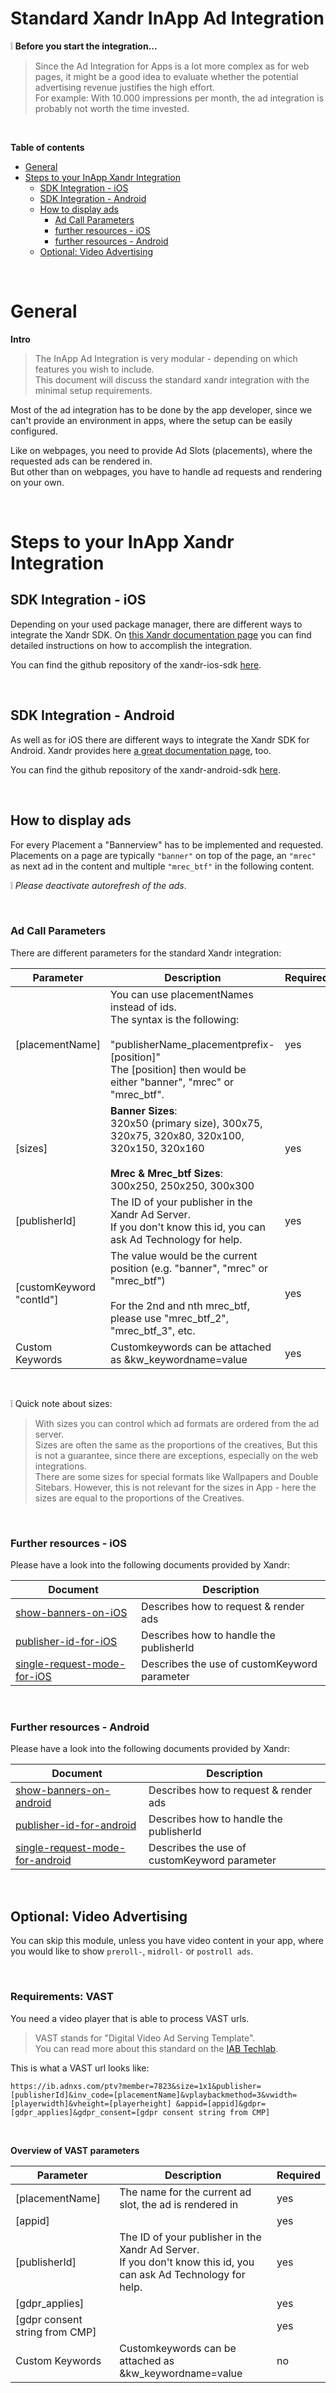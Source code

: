 # Standard Xandr InApp Ad Integration

:grey_exclamation: **Before you start the integration...**
> Since the Ad Integration for Apps is a lot more complex as for web pages, it might be a good idea to evaluate whether the potential advertising revenue justifies the high effort.<br>
> For example: With 10.000 impressions per month, the ad integration is probably not worth the time invested.

<br>

**Table of contents**

 - [General](#general)
 - [Steps to your InApp Xandr Integration](#steps-to-your-inapp-xandr-integration)
      - [SDK Integration - iOS](#sdk-integration---ios)
      - [SDK Integration - Android](#sdk-integration---android)
      - [How to display ads](#how-to-display-ads)
          - [Ad Call Parameters](#ad-call-parameters)
          - [further resources - iOS](#further-resources---ios)
          - [further resources - Android](#further-resources---android)
      - [Optional: Video Advertising](#optional-video-advertising)
 





<br>

# General

**Intro**

> The InApp Ad Integration is very modular - depending on which features you wish to include.<br>
> This document will discuss the standard xandr integration with the minimal setup requirements.

Most of the ad integration has to be done by the app developer, since we can't provide an environment in apps, where the setup can be easily configured.



Like on webpages, you need to provide Ad Slots (placements), where the requested ads can be rendered in.<br>
But other than on webpages, you have to handle ad requests and rendering on your own.

<br>


# Steps to your InApp Xandr Integration


## SDK Integration - iOS

Depending on your used package manager, there are different ways to integrate the Xandr SDK.
On [this Xandr documentation page](https://docs.xandr.com/bundle/mobile-sdk/page/ios-sdk-migration-and-integration.html) you can find detailed instructions on how to accomplish the integration.

You can find the github repository of the xandr-ios-sdk [here](https://github.com/appnexus/mobile-sdk-ios).

<br>


## SDK Integration - Android

As well as for iOS there are different ways to integrate the Xandr SDK for Android. 
Xandr provides here [a great documentation page](https://docs.xandr.com/bundle/mobile-sdk/page/android-sdk-integration-instructions.html), too.

You can find the github repository of the xandr-android-sdk [here](https://github.com/appnexus/mobile-sdk-android).

<br>



## How to display ads

For every Placement a "Bannerview" has to be implemented and requested.<br>
Placements on a page are typically `"banner"` on top of the page, an `"mrec"` as next ad in the content and multiple `"mrec_btf"` in the following content.

:grey_exclamation: _Please deactivate autorefresh of the ads_.


<br>

### Ad Call Parameters

There are different parameters for the standard Xandr integration:


| Parameter                | Description                                | Required |
|--------------------------|--------------------------------------------|----------|
| [placementName]          | You can use placementNames instead of ids.<br>The syntax is the following:<br><br>"publisherName_placementprefix-[position]"<br>The [position] then would be either "banner", "mrec" or "mrec_btf". | yes      |
| [sizes]                  | **Banner Sizes**:<br>320x50 (primary size), 300x75, 320x75, 320x80, 320x100, 320x150, 320x160<br><br>**Mrec & Mrec_btf Sizes**:<br>300x250, 250x250, 300x300       | yes      |
| [publisherId]            | The ID of your publisher in the Xandr Ad Server.<br>If you don't know this id, you can ask Ad Technology for help.                     | yes      |
| [customKeyword "contId"] | The value would be the current position (e.g. "banner", "mrec" or "mrec_btf")<br><br>For the 2nd and nth mrec_btf, please use "mrec_btf_2", "mrec_btf_3", etc.                                       | yes      |
| Custom Keywords          | Customkeywords can be attached as &kw_keywordname=value      | yes      |


<br>

:grey_exclamation: Quick note about sizes:
> With sizes you can control which ad formats are ordered from the ad server.<br>
> Sizes are often the same as the proportions of the creatives, But this is not a guarantee, since there are exceptions, especially on the web integrations.<br>
> There are some sizes for special formats like Wallpapers and Double Sitebars. However, this is not relevant for the sizes in App - here the sizes are equal to the proportions of the Creatives.


<br>



### Further resources - iOS


Please have a look into the following documents provided by Xandr:


| Document                 | Description                                | 
|--------------------------|--------------------------------------------|
| [show-banners-on-iOS](https://docs.xandr.com/bundle/mobile-sdk/page/show-banners-on-ios.html) | Describes how to request & render ads | 
| [publisher-id-for-iOS](https://docs.xandr.com/bundle/mobile-sdk/page/publisher-id-for-ios.html) | Describes how to handle the publisherId | 
| [single-request-mode-for-iOS](https://docs.xandr.com/bundle/mobile-sdk/page/single-request-mode-for-ios.html) | Describes the use of customKeyword parameter| 


<br>




### Further resources - Android


Please have a look into the following documents provided by Xandr:


| Document                 | Description                                | 
|--------------------------|--------------------------------------------|
| [show-banners-on-android](https://docs.xandr.com/bundle/mobile-sdk/page/show-banners-on-android.html) | Describes how to request & render ads | 
| [publisher-id-for-android](https://docs.xandr.com/bundle/mobile-sdk/page/publisher-id-for-android.html) | Describes how to handle the publisherId | 
| [single-request-mode-for-android](https://docs.xandr.com/bundle/mobile-sdk/page/single-request-mode-for-android.html) | Describes the use of customKeyword parameter| 



<br>



## Optional: Video Advertising

You can skip this module, unless you have video content in your app, where you would like to show `preroll-`, `midroll-` or `postroll ads`.


<br>

### Requirements: VAST

You need a video player that is able to process VAST urls.

> VAST stands for "Digital Video Ad Serving Template".<br>
> You can read more about this standard on the [IAB Techlab](https://iabtechlab.com/standards/vast/).

This is what a VAST url looks like:

`https://ib.adnxs.com/ptv?member=7823&size=1x1&publisher=[publisherId]&inv_code=[placementName]&vplaybackmethod=3&vwidth=[playerwidth]&vheight=[playerheight] &appid=[appid]&gdpr=[gdpr_applies]&gdpr_consent=[gdpr consent string from CMP]`


<br>

**Overview of VAST parameters**

| Parameter                      | Description                                                                                                         | Required |
|--------------------------------|---------------------------------------------------------------------------------------------------------------------|----------|
| [placementName]                | The name for the current ad slot, the ad is rendered in                                                             | yes      |
| [appid]                        |                                                                                                                     | yes      |
| [publisherId]                  | The ID of your publisher in the Xandr Ad Server. <br>If you don't know this id, you can ask Ad Technology for help. | yes      |
| [gdpr_applies]                 |                                                                                                                     | yes      |
| [gdpr consent string from CMP] |                                                                                                                     | yes      |
| Custom Keywords                | Customkeywords can be attached as &kw_keywordname=value                                                             | no       |




